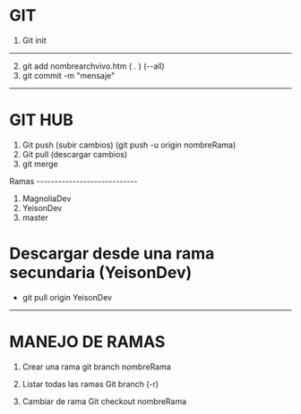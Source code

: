 
# GIT 
1. Git init

----------------------------------------------
2. git add nombrearchvivo.htm ( . )  (--all)
3. git commit -m "mensaje" 
----------------------------------------------

# GIT HUB 
1. Git push (subir cambios) (git push -u origin nombreRama)
2. Git pull (descargar cambios)
3. git merge 


Ramas ----------------------------
1. MagnoliaDev
2. YeisonDev
3. master


# Descargar desde una rama secundaria (YeisonDev)
- git pull origin YeisonDev
--------------------------------------------

# MANEJO DE RAMAS
1. Crear una rama 
   git branch nombreRama

2. Listar todas las ramas 
   Git branch (-r)

3. Cambiar de rama 
   Git checkout nombreRama 
